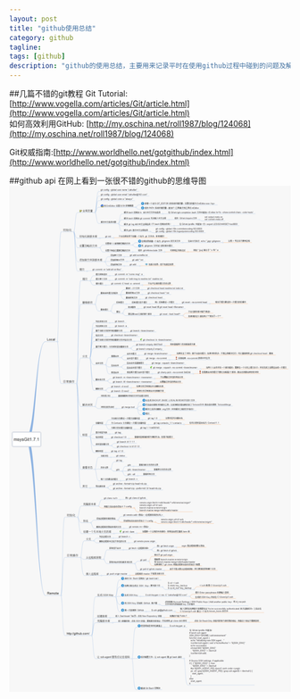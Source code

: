 ```yaml
---
layout: post
title: "github使用总结"
category: github
tagline: 
tags: [github]
description: "github的使用总结，主要用来记录平时在使用github过程中碰到的问题及解决方法"
---
```


##几篇不错的git教程
Git Tutorial: [http://www.vogella.com/articles/Git/article.html](http://www.vogella.com/articles/Git/article.html)  
如何高效利用GitHub: [http://my.oschina.net/roll1987/blog/124068](http://my.oschina.net/roll1987/blog/124068) 

Git权威指南:[http://www.worldhello.net/gotgithub/index.html](http://www.worldhello.net/gotgithub/index.html)

##github api
在网上看到一张很不错的github的思维导图
[![github思维导图](/demo/img/git-api.png)](/demo/img/git-api.png)
